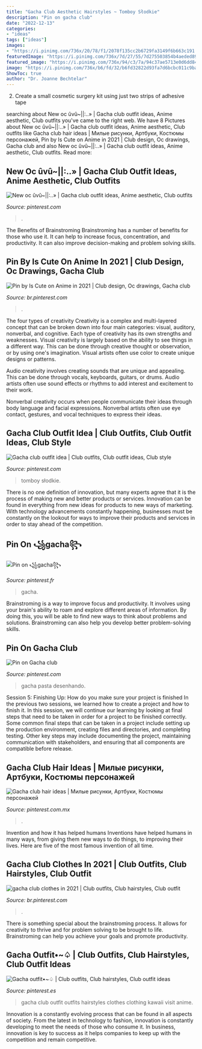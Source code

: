 ```yaml
---
title: "Gacha Club Aesthetic Hairstyles ~ Tomboy Słodkie"
description: "Pin on gacha club"
date: "2022-12-13"
categories:
- "ideas"
tags: ["ideas"]
images:
- "https://i.pinimg.com/736x/20/78/f1/2078f135cc2b6729fa3149f6b663c191.jpg"
featuredImage: "https://i.pinimg.com/736x/7d/27/55/7d275503854b4aeded8952d50e355ad6.jpg"
featured_image: "https://i.pinimg.com/736x/94/c3/7a/94c37ae5713e0d6dd84167f1c9ad6c04.jpg"
image: "https://i.pinimg.com/736x/b6/fd/32/b6fd32822d93fa7d6bcbc011c9baa5cb.jpg"
ShowToc: true
author: "Dr. Joanne Bechtelar"
---
```



2. Create a small cosmetic surgery kit using just two strips of adhesive tape 

	

		
searching about New oc ûvû~||:..» | Gacha club outfit ideas, Anime aesthetic, Club outfits you've came to the right web. We have 8 Pictures about New oc ûvû~||:..» | Gacha club outfit ideas, Anime aesthetic, Club outfits like Gacha club hair ideas | Милые рисунки, Артбуки, Костюмы персонажей, Pin by Is Cute on Anime in 2021 | Club design, Oc drawings, Gacha club and also New oc ûvû~||:..» | Gacha club outfit ideas, Anime aesthetic, Club outfits. Read more:
		
    
## New Oc ûvû~||:..» | Gacha Club Outfit Ideas, Anime Aesthetic, Club Outfits

<img loading=lazy src="https://i.pinimg.com/736x/94/c3/7a/94c37ae5713e0d6dd84167f1c9ad6c04.jpg" onerror="this.onerror=null;this.src='https://tse3.mm.bing.net/th?id=OIP.Hsde1qm4IK0x0LbEj6noegHaKW&amp;pid=15.1';" alt="New oc ûvû~||:..» | Gacha club outfit ideas, Anime aesthetic, Club outfits">

_Source: pinterest.com_

>. 

	

The Benefits of Brainstroming
Brainstroming has a number of benefits for those who use it. It can help to increase focus, concentration, and productivity. It can also improve decision-making and problem solving skills.

    
## Pin By Is Cute On Anime In 2021 | Club Design, Oc Drawings, Gacha Club

<img loading=lazy src="https://i.pinimg.com/736x/f2/68/2e/f2682e9ed077a24b991ce60d39ff9047.jpg" onerror="this.onerror=null;this.src='https://tse2.mm.bing.net/th?id=OIP.pOGTuVisWORgfPQorrC_cAHaKp&amp;pid=15.1';" alt="Pin by Is Cute on Anime in 2021 | Club design, Oc drawings, Gacha club">

_Source: br.pinterest.com_

>. 

	

The four types of creativity
Creativity is a complex and multi-layered concept that can be broken down into four main categories: visual, auditory, nonverbal, and cognitive. Each type of creativity has its own strengths and weaknesses.
Visual creativity is largely based on the ability to see things in a different way. This can be done through creative thought or observation, or by using one's imagination. Visual artists often use color to create unique designs or patterns.

Audio creativity involves creating sounds that are unique and appealing. This can be done through vocals, keyboards, guitars, or drums. Audio artists often use sound effects or rhythms to add interest and excitement to their work.

Nonverbal creativity occurs when people communicate their ideas through body language and facial expressions. Nonverbal artists often use eye contact, gestures, and vocal techniques to express their ideas.

    
## Gacha Club Outfit Idea | Club Outfits, Club Outfit Ideas, Club Style

<img loading=lazy src="https://i.pinimg.com/736x/d3/8f/1c/d38f1c4a63e6a79c7dc4b20773fa56cb.jpg" onerror="this.onerror=null;this.src='https://tse2.mm.bing.net/th?id=OIP.znwl6bhjal7rB3Xy0ivg8wHaHU&amp;pid=15.1';" alt="Gacha club outfit idea | Club outfits, Club outfit ideas, Club style">

_Source: pinterest.com_

>tomboy słodkie. 

	

There is no one definition of innovation, but many experts agree that it is the process of making new and better products or services. Innovation can be found in everything from new ideas for products to new ways of marketing. With technology advancements constantly happening, businesses must be constantly on the lookout for ways to improve their products and services in order to stay ahead of the competition.

    
## Pin On ꧁gacha꧂

<img loading=lazy src="https://i.pinimg.com/736x/20/78/f1/2078f135cc2b6729fa3149f6b663c191.jpg" onerror="this.onerror=null;this.src='https://tse1.mm.bing.net/th?id=OIP.4KH7EbWqb3VgGS5EvfcoPwHaIt&amp;pid=15.1';" alt="Pin on ꧁gacha꧂">

_Source: pinterest.fr_

>gacha. 

	

Brainstroming is a way to improve focus and productivity. It involves using your brain's ability to roam and explore different areas of information. By doing this, you will be able to find new ways to think about problems and solutions. Brainstroming can also help you develop better problem-solving skills.

    
## Pin On Gacha Club

<img loading=lazy src="https://i.pinimg.com/736x/7d/27/55/7d275503854b4aeded8952d50e355ad6.jpg" onerror="this.onerror=null;this.src='https://tse4.mm.bing.net/th?id=OIP.HcF_QRSClCLenba7ja3biwHaHi&amp;pid=15.1';" alt="Pin on Gacha club">

_Source: pinterest.com_

>gacha pasta desenhando. 

	

Session 5: Finishing Up: How do you make sure your project is finished
In the previous two sessions, we learned how to create a project and how to finish it. In this session, we will continue our learning by looking at final steps that need to be taken in order for a project to be finished correctly.
Some common final steps that can be taken in a project include setting up the production environment, creating files and directories, and completing testing. Other key steps may include documenting the project, maintaining communication with stakeholders, and ensuring that all components are compatible before release.

    
## Gacha Club Hair Ideas | Милые рисунки, Артбуки, Костюмы персонажей

<img loading=lazy src="https://i.pinimg.com/736x/33/59/d7/3359d795235990b35cdf76d27e4c8e35.jpg" onerror="this.onerror=null;this.src='https://tse2.mm.bing.net/th?id=OIP.xz6o1k07d481xM5B814RdgHaE2&amp;pid=15.1';" alt="Gacha club hair ideas | Милые рисунки, Артбуки, Костюмы персонажей">

_Source: pinterest.com.mx_

>. 

	

Invention and how it has helped humans
Inventions have helped humans in many ways, from giving them new ways to do things, to improving their lives. Here are five of the most famous invention of all time.

    
## Gacha Club Clothes In 2021 | Club Outfits, Club Hairstyles, Club Outfit

<img loading=lazy src="https://i.pinimg.com/736x/b6/fd/32/b6fd32822d93fa7d6bcbc011c9baa5cb.jpg" onerror="this.onerror=null;this.src='https://tse1.mm.bing.net/th?id=OIP.-60KfN0ZIKCXyR_oOqv_pQHaHa&amp;pid=15.1';" alt="gacha club clothes in 2021 | Club outfits, Club hairstyles, Club outfit">

_Source: br.pinterest.com_

>. 

	

There is something special about the brainstroming process. It allows for creativity to thrive and for problem solving to be brought to life. Brainstroming can help you achieve your goals and promote productivity.

    
## Gacha Outfit•~♤ | Club Outfits, Club Hairstyles, Club Outfit Ideas

<img loading=lazy src="https://i.pinimg.com/736x/1e/fb/93/1efb932edfdd4551126362d88bb42491.jpg" onerror="this.onerror=null;this.src='https://tse1.mm.bing.net/th?id=OIP.93yxv6rBqcsQSfwx8McvWQHaHd&amp;pid=15.1';" alt="Gacha outfit•~♤ | Club outfits, Club hairstyles, Club outfit ideas">

_Source: pinterest.es_

>gacha club outfit outfits hairstyles clothes clothing kawaii visit anime. 

	

Innovation is a constantly evolving process that can be found in all aspects of society. From the latest in technology to fashion, innovation is constantly developing to meet the needs of those who consume it. In business, innovation is key to success as it helps companies to keep up with the competition and remain competitive.

